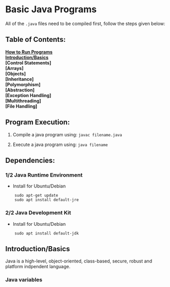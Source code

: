# Basic Java Programs 

All of the `.java` files need to be compiled first, follow the steps given below:

## Table of Contents:
**[How to Run Programs](#Program-Execution)<br>**
**[Introduction/Basics](#Introduction/Basics)<br>**
**[Control Statements]<br>**
**[Arrays]<br>**
**[Objects]<br>**
**[Inheritance]<br>**
**[Polymorphism]<br>**
**[Abstraction]<br>**
**[Exception Handling]<br>**
**[Multithreading]<br>**
**[File Handling]<br>**

## Program Execution:

1. Compile a java program using:
`javac filename.java`

2. Execute a java program using:
`java filename`

## Dependencies:

### 1/2 Java Runtime Environment 

- Install for Ubuntu/Debian
``` 
    sudo apt-get update 
    sudo apt install default-jre
```

### 2/2 Java Development Kit

- Install for Ubuntu/Debian
```
    sudo apt install default-jdk
```

## Introduction/Basics

Java is a high-level, object-oriented, class-based, secure, robust and platform indpendent language.

### Java variables 

